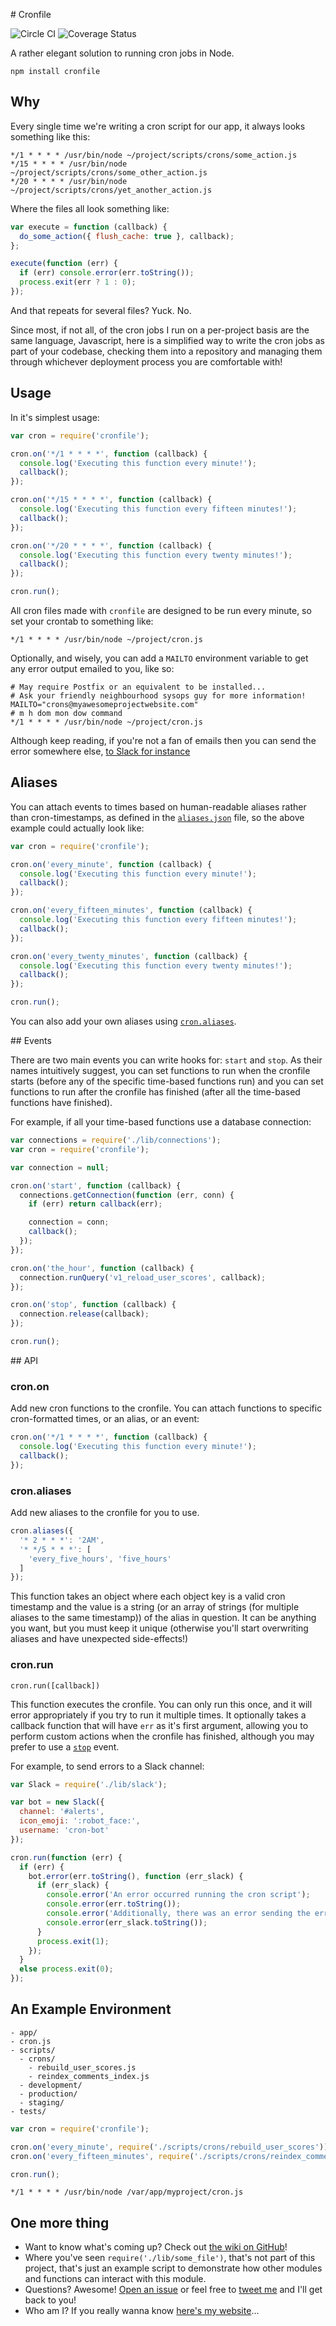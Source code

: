 # Cronfile

![Circle CI](https://circleci.com/gh/jdrydn/cronfile/tree/master.svg?style=shield)
![Coverage Status](https://coveralls.io/repos/jdrydn/cronfile/badge.svg?branch=master&service=github)

A rather elegant solution to running cron jobs in Node.

```
npm install cronfile
```

## Why

Every single time we're writing a cron script for our app, it always looks something like this:

```
*/1 * * * * /usr/bin/node ~/project/scripts/crons/some_action.js
*/15 * * * * /usr/bin/node ~/project/scripts/crons/some_other_action.js
*/20 * * * * /usr/bin/node ~/project/scripts/crons/yet_another_action.js
```

Where the files all look something like:

```js
var execute = function (callback) {
  do_some_action({ flush_cache: true }, callback);
};

execute(function (err) {
  if (err) console.error(err.toString());
  process.exit(err ? 1 : 0);
});
```

And that repeats for several files? Yuck. No.

Since most, if not all, of the cron jobs I run on a per-project basis are the same language, Javascript, here is a
simplified way to write the cron jobs as part of your codebase, checking them into a repository and managing them
through whichever deployment process you are comfortable with!

## Usage

In it's simplest usage:

```js
var cron = require('cronfile');

cron.on('*/1 * * * *', function (callback) {
  console.log('Executing this function every minute!');
  callback();
});

cron.on('*/15 * * * *', function (callback) {
  console.log('Executing this function every fifteen minutes!');
  callback();
});

cron.on('*/20 * * * *', function (callback) {
  console.log('Executing this function every twenty minutes!');
  callback();
});

cron.run();
```

All cron files made with `cronfile` are designed to be run every minute, so set your crontab to something like:

```
*/1 * * * * /usr/bin/node ~/project/cron.js
```

Optionally, and wisely, you can add a `MAILTO` environment variable to get any error output emailed to you, like so:

```
# May require Postfix or an equivalent to be installed...
# Ask your friendly neighbourhood sysops guy for more information!
MAILTO="crons@myawesomeprojectwebsite.com"
# m h dom mon dow command
*/1 * * * * /usr/bin/node ~/project/cron.js
```

Although keep reading, if you're not a fan of emails then you can send the error somewhere else,
[to Slack for instance](#cronrun)

## Aliases

You can attach events to times based on human-readable aliases rather than cron-timestamps, as defined in the
[`aliases.json`](./aliases.json) file, so the above example could actually look like:

```js
var cron = require('cronfile');

cron.on('every_minute', function (callback) {
  console.log('Executing this function every minute!');
  callback();
});

cron.on('every_fifteen_minutes', function (callback) {
  console.log('Executing this function every fifteen minutes!');
  callback();
});

cron.on('every_twenty_minutes', function (callback) {
  console.log('Executing this function every twenty minutes!');
  callback();
});

cron.run();
```

You can also add your own aliases using [`cron.aliases`](#cronaliases).

## Events

There are two main events you can write hooks for: `start` and `stop`. As their names intuitively suggest, you can set
functions to run when the cronfile starts (before any of the specific time-based functions run) and you can set
functions to run after the cronfile has finished (after all the time-based functions have finished).

For example, if all your time-based functions use a database connection:

```js
var connections = require('./lib/connections');
var cron = require('cronfile');

var connection = null;

cron.on('start', function (callback) {
  connections.getConnection(function (err, conn) {
    if (err) return callback(err);

    connection = conn;
    callback();
  });
});

cron.on('the_hour', function (callback) {
  connection.runQuery('v1_reload_user_scores', callback);
});

cron.on('stop', function (callback) {
  connection.release(callback);
});

cron.run();
```

## API

### cron.on

Add new cron functions to the cronfile. You can attach functions to specific cron-formatted times, or an alias, or an
event:

```js
cron.on('*/1 * * * *', function (callback) {
  console.log('Executing this function every minute!');
  callback();
});
```

### cron.aliases

Add new aliases to the cronfile for you to use.

```js
cron.aliases({
  '* 2 * * *': '2AM',
  '* */5 * * *': [
    'every_five_hours', 'five_hours'
  ]
});
```

This function takes an object where each object key is a valid cron timestamp and the value is a string (or an array
of strings (for multiple aliases to the same timestamp)) of the alias in question. It can be anything you want, but
you must keep it unique (otherwise you'll start overwriting aliases and have unexpected side-effects!)

### cron.run

```
cron.run([callback])
```

This function executes the cronfile. You can only run this once, and it will error appropriately if you try to run it
multiple times. It optionally takes a callback function that will have `err` as it's first argument, allowing you to
perform custom actions when the cronfile has finished, although you may prefer to use a [`stop`](#events) event.

For example, to send errors to a Slack channel:

```js
var Slack = require('./lib/slack');

var bot = new Slack({
  channel: '#alerts',
  icon_emoji: ':robot_face:',
  username: 'cron-bot'
});

cron.run(function (err) {
  if (err) {
    bot.error(err.toString(), function (err_slack) {
      if (err_slack) {
        console.error('An error occurred running the cron script');
        console.error(err.toString());
        console.error('Additionally, there was an error sending the error to Slack');
        console.error(err_slack.toString());
      }
      process.exit(1);
    });
  }
  else process.exit(0);
});
```

## An Example Environment

```
- app/
- cron.js
- scripts/
  - crons/
    - rebuild_user_scores.js
    - reindex_comments_index.js
  - development/
  - production/
  - staging/
- tests/
```

```js
var cron = require('cronfile');

cron.on('every_minute', require('./scripts/crons/rebuild_user_scores'));
cron.on('every_fifteen_minutes', require('./scripts/crons/reindex_comments_index'));

cron.run();
```

```
*/1 * * * * /usr/bin/node /var/app/myproject/cron.js
```

## One more thing

- Want to know what's coming up? Check out [the wiki on GitHub][wiki]!
- Where you've seen `require('./lib/some_file')`, that's not part of this project, that's just an example script to
  demonstrate how other modules and functions can interact with this module.
- Questions? Awesome! [Open an issue][issues] or feel free to
  [tweet me][my-twitter] and I'll get back to you!
- Who am I? If you really wanna know [here's my website][my-website]...

[issues]: https://github.com/jdrydn/cronfile/issues
[my-twitter]: https://twitter.com/jdrydn
[my-website]: https://jdrydn.com
[wiki]: https://github.com/jdrydn/cronfile/wiki

